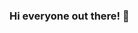 ### Hi everyone out there! 👋

<!--
If you curious about me, here it is...
In short, i am is a student in one of bandung vocational high school, you can call me Lietreum 🎩.

 currently i am lil lazy to organize this bio, so i'll just left it as it be :tehe: 

- 🔭 I’m currently working on school projects
- 🌱 I’m currently learning much things
- 👯 I’m looking to collaborate on my personal projects
- 🤔 I’m looking for help for sepuhhhhhhhhhhhhhhhhhhh
- 💬 Ask me about idk
- 📫 How to reach me: DM my Discord
- 😄 Pronouns: human
- ⚡ Fun fact: u are reading this
-->
